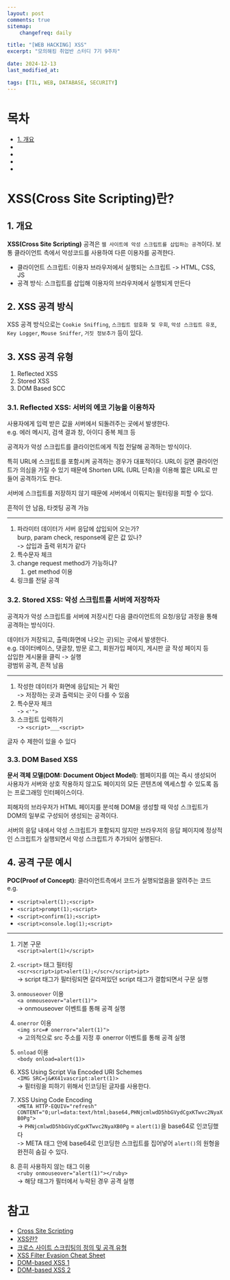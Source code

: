 ```yaml
---
layout: post
comments: true
sitemap:
    changefreq: daily

title: "[WEB HACKING] XSS"
excerpt: "모의해킹 취업반 스터디 7기 9주차"

date: 2024-12-13
last_modified_at: 

tags: [TIL, WEB, DATABASE, SECURITY]
---
```


# 목차
* [1. 개요](#1-개요)
* [](#2-xss-공격-방식)
* []()
* []()
* []()

# XSS(Cross Site Scripting)란?
## 1. 개요
**XSS(Cross Site Scripting)** 공격은 `웹 사이트에 악성 스크립트를 삽입하는 공격`이다.
보통 클라이언트 측에서 악성코드를 사용하여 다른 이용자를 공격한다.  
* 클라이언트 스크립트: 이용자 브라우저에서 실행되는 스크립트 -> HTML, CSS, JS
* 공격 방식: 스크립트를 삽입해 이용자의 브라우저에서 실행되게 만든다

## 2. XSS 공격 방식
XSS 공격 방식으로는 `Cookie Sniffing`, `스크립트 암호화 및 우회`, `악성 스크립트 유포`, `Key Logger`, `Mouse Sniffer`, `거짓 정보추가` 등이 있다.

## 3. XSS 공격 유형
1. Reflected XSS
1. Stored XSS
1. DOM Based SCC

### 3.1. Reflected XSS: 서버의 에코 기능을 이용하자
사용자에게 입력 받은 값을 서버에서 되돌려주는 곳에서 발생한다.  
e.g. 에러 메시지, 검색 결과 창, 아이디 중복 체크 등

공격자가 악성 스크립트를 클라이언트에게 직접 전달해 공격하는 방식이다.

특히 URL에 스크립트를 포함시켜 공격하는 경우가 대표적이다.
URL이 길면 클라이언트가 의심을 가질 수 있기 때문에 Shorten URL (URL 단축)을 이용해 짧은 URL로 만들어 공격하기도 한다.

서버에 스크립트를 저장하지 않기 때문에 서버에서 이뤄지는 필터링을 피할 수 있다.

흔적이 안 남음, 타겟팅 공격 가능  

---

1. 파라미터 데이터가 서버 응답에 삽입되어 오는가?  
burp, param check, response에 같은 값 있나?  
-> 삽입과 출력 위치가 같다  
1. 특수문자 체크
1. change request method가 가능하냐?
    1. get method 이용
1. 링크를 전달 공격

### 3.2. Stored XSS: 악성 스크립트를 서버에 저장하자
공격자가 악성 스크립트를 서버에 저장시킨 다음 클라이언트의 요청/응답 과정을 통해 공격하는 방식이다.

데이터가 저장되고, 출력(화면에 나오는 곳)되는 곳에서 발생한다.  
e.g. 데이터베이스, 댓글창, 방문 로그, 회원가입 페이지, 게시판 글 작성 페이지 등  
삽입한 게시물을 클릭 -> 실행  
광범위 공격, 흔적 남음

---

1. 작성한 데이터가 화면에 응답되는 거 확인  
-> 저장하는 곳과 출력되는 곳이 다를 수 있음
2. 특수문자 체크  
-> `<'">`
3. 스크립트 입력하기  
-> `<script>___<script>`

글자 수 제한이 있을 수 있다

### 3.3. DOM Based XSS
**문서 객체 모델(DOM: Document Object Model)**: 웹페이지를 여는 즉시 생성되어 사용자가 서버와 상호 작용하지 않고도 페이지의 모든 콘텐츠에 엑세스할 수 있도록 돕는 프로그래밍 인터페이스이다.

피해자의 브라우저가 HTML 페이지를 분석해 DOM을 생성할 때 악성 스크립트가 DOM의 일부로 구성되어 생성되는 공격이다.

서버의 응답 내에서 악성 스크립트가 포함되지 않지만 브라우저의 응답 페이지에 정상적인 스크립트가 실행되면서 악성 스크립트가 추가되어 실행된다.

## 4. 공격 구문 예시
**POC(Proof of Concept)**: 클라이언트측에서 코드가 실행되었음을 알려주는 코드  
e.g.
* `<script>alert(1);<script>`
* `<script>prompt(1);<script>`
* `<script>confirm(1);<script>`
* `<script>console.log(1);<script>`

---

1. 기본 구문  
`<script>alert(1)</script>`

1. `<script>` 태그 필터링  
`<scr<script>ipt>alert(1);</scr</script>ipt>`  
-> script 태그가 필터링되면 갈라져있던 script 태그가 결합되면서 구문 실행

1. `onmouseover` 이용  
`<a onmouseover="alert(1)">`  
-> onmouseover 이벤트를 통해 공격 실행  

1. `onerror` 이용  
`<img src=# onerror="alert(1)">`  
-> 고의적으로 src 주소를 지정 후 onerror 이벤트를 통해 공격 실행  

1. `onload` 이용  
`<body onload=alert(1)>`  

1. XSS Using Script Via Encoded URI Schemes  
`<IMG SRC=j&#X41vascript:alert(1)>`  
-> 필터링을 피하기 위해서 인코딩된 글자를 사용한다.  

1. XSS Using Code Encoding  
`<META HTTP-EQUIV="refresh" CONTENT="0;url=data:text/html;base64,PHNjcmlwdD5hbGVydCgxKTwvc2NyaXB0Pg">`  
-> `PHNjcmlwdD5hbGVydCgxKTwvc2NyaXB0Pg` = `alert(1)`을 base64로 인코딩했다  
-> META 태그 안에 base64로 인코딩한 스크립트를 집어넣어 `alert()`의 원형을 완전히 숨길 수 있다.  

1. 흔히 사용하지 않는 태그 이용  
`<ruby onmouseover="alert(1)"></ruby>`  
-> 해당 태그가 필터에서 누락된 경우 공격 실행  

# 참고
* [Cross Site Scripting](https://owasp.org/www-community/attacks/xss/)
* [XSS란?](https://tibetsandfox.tistory.com/5)
* [크로스 사이트 스크립팅의 정의 및 공격 유형](https://nordvpn.com/ko/blog/xss-attack/)
* [XSS Filter Evasion Cheat Sheet](https://cheatsheetseries.owasp.org/cheatsheets/XSS_Filter_Evasion_Cheat_Sheet.html)
* [DOM-based XSS 1](https://portswigger.net/web-security/cross-site-scripting/dom-based)
* [DOM-based XSS 2](https://owasp.org/www-community/attacks/DOM_Based_XSS)
